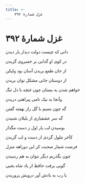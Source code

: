 ```yaml
---
title: >-
    غزل شمارهٔ ۳۹۲
---
```

# غزل شمارهٔ ۳۹۲

<div class="b" id="bn1"><div class="m1"><p>دانی که چیست دولت دیدار یار دیدن</p></div>
<div class="m2"><p>در کوی او گدایی بر خسروی گزیدن</p></div></div>
<div class="b" id="bn2"><div class="m1"><p>از جان طمع بریدن آسان بود ولیکن</p></div>
<div class="m2"><p>از دوستان جانی مشکل توان بریدن</p></div></div>
<div class="b" id="bn3"><div class="m1"><p>خواهم شدن به بستان چون غنچه با دل تنگ</p></div>
<div class="m2"><p>وآنجا به نیک نامی پیراهنی دریدن</p></div></div>
<div class="b" id="bn4"><div class="m1"><p>گه چون نسیم با گل راز نهفته گفتن</p></div>
<div class="m2"><p>گه سر عشقبازی از بلبلان شنیدن</p></div></div>
<div class="b" id="bn5"><div class="m1"><p>بوسیدن لب یار اول ز دست مگذار</p></div>
<div class="m2"><p>کآخر ملول گردی از دست و لب گزیدن</p></div></div>
<div class="b" id="bn6"><div class="m1"><p>فرصت شمار صحبت کز این دوراهه منزل</p></div>
<div class="m2"><p>چون بگذریم دیگر نتوان به هم رسیدن</p></div></div>
<div class="b" id="bn7"><div class="m1"><p>گویی برفت حافظ از یاد شاه یحیی</p></div>
<div class="m2"><p>یا رب به یادش آور درویش پروریدن</p></div></div>